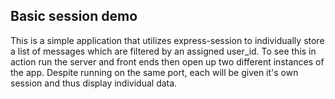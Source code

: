 ## Basic session demo

This is a simple application that utilizes express-session to individually store a list of messages which are filtered by an assigned user_id. To see this in action run the server and front ends then open up two different instances of the app. Despite running on the same port, each will be given it's own session and thus display individual data.